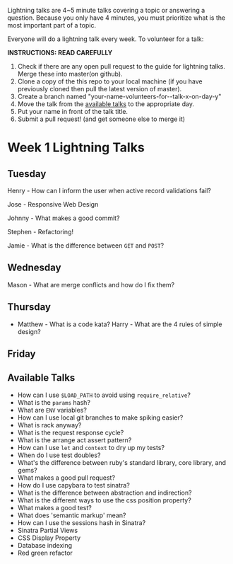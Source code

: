 Lightning talks are 4~5 minute talks covering a topic or answering a question.
Because you only have 4 minutes, you must prioritize what is the most important
part of a topic.

Everyone will do a lightning talk every week. To volunteer for a talk:

**INSTRUCTIONS: READ CAREFULLY**

1. Check if there are any open pull request to the guide for lightning talks.
Merge these into master(on github).
2. Clone a copy of the this repo to your local machine (if you have previously
cloned then pull the latest version of master).
3. Create a branch named "your-name-volunteers-for--talk-x-on-day-y"
4. Move the talk from the [available talks](#available-talks) to the appropriate
   day.
5. Put your name in front of the talk title.
6. Submit a pull request!  (and get someone else to merge it)


# Week 1 Lightning Talks

## Tuesday
 Henry - How can I inform the user when active record validations fail?

 Jose - Responsive Web Design

 Johnny - What makes a good commit?

 Stephen - Refactoring!

 Jamie - What is the difference between `GET` and `POST`?


## Wednesday

Mason - What are merge conflicts and how do I fix them?

## Thursday
* Matthew - What is a code kata?
Harry - What are the 4 rules of simple design?

## Friday

## Available Talks

* How can I use `$LOAD_PATH` to avoid using `require_relative`?
* What is the `params` hash?
* What are `ENV` variables?
* How can I use local git branches to make spiking easier?
* What is rack anyway?
* What is the request response cycle?
* What is the arrange act assert pattern?
* How can I use `let` and `context` to dry up my tests?
* When do I use test doubles?
* What's the difference between ruby's standard library, core library, and gems?
* What makes a good pull request?
* How do I use capybara to test sinatra?
* What is the difference between abstraction and indirection?
* What is the different ways to use the css position property?
* What makes a good test?
* What does 'semantic markup' mean?
* How can I use the sessions hash in Sinatra?
* Sinatra Partial Views
* CSS Display Property
* Database indexing
* Red green refactor
